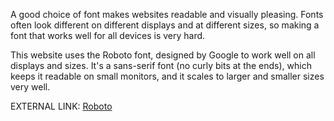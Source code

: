 
A good choice of font makes websites readable and visually pleasing. Fonts often look different on different displays and at different sizes, so making a font that works well for all devices is very hard.

This website uses the Roboto font, designed by Google to work well on all displays and sizes. It's a sans-serif font (no curly bits at the ends), which keeps it readable on small monitors, and it scales to larger and smaller sizes very well.

EXTERNAL LINK: [Roboto](https://www.google.com/fonts/specimen/Roboto)
